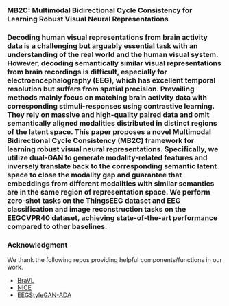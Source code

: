 ### MB2C: Multimodal Bidirectional Cycle Consistency for Learning Robust Visual Neural Representations
### Decoding human visual representations from brain activity data is a challenging but arguably essential task with an understanding of the real world and the human visual system. However, decoding semantically similar visual representations from brain recordings is difficult, especially for electroencephalography (EEG), which has excellent temporal resolution but suffers from spatial precision. Prevailing methods mainly focus on matching brain activity data with corresponding stimuli-responses using contrastive learning. They rely on massive and high-quality paired data and omit semantically aligned modalities distributed in distinct regions of the latent space. This paper proposes a novel Multimodal Bidirectional Cycle Consistency (MB2C) framework for learning robust visual neural representations. Specifically, we utilize dual-GAN to generate modality-related features and inversely translate back to the corresponding semantic latent space to close the modality gap and guarantee that embeddings from different modalities with similar semantics are in the same region of representation space. We perform zero-shot tasks on the ThingsEEG dataset and EEG classification and image reconstruction tasks on the EEGCVPR40 dataset, achieving state-of-the-art performance compared to other baselines. 

### Acknowledgment
We thank the following repos providing helpful components/functions in our work.
* [BraVL](https://www.bing.com/ck/a?!&&p=e234990784f11875JmltdHM9MTcxODA2NDAwMCZpZ3VpZD0yOTVjNDMxYi1mYjBlLTZhMGEtMWZjNi01MmFiZmE2ODZiNTMmaW5zaWQ9NTE5OQ&ptn=3&ver=2&hsh=3&fclid=295c431b-fb0e-6a0a-1fc6-52abfa686b53&psq=bravl&u=a1aHR0cHM6Ly9naXRodWIuY29tL0NoYW5nZGVEdS9CcmFWTA&ntb=1)
* [NICE](https://github.com/eeyhsong/NICE-EEG)
* [EEGStyleGAN-ADA](https://github.com/prajwalsingh/eegstylegan-ada)


